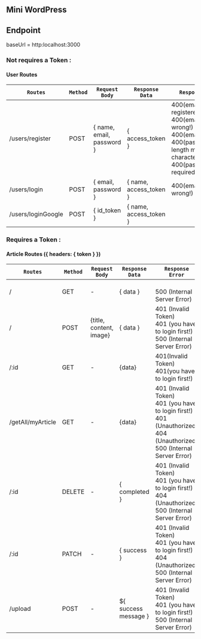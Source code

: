**Mini WordPress**
----------------------------------------
## Endpoint
baseUrl = http:localhost:3000
### Not requires a Token : 
#### User Routes
| `Routes`| `Method` | `Request Body` | `Response Data`| `Response Error` | `Description` |
|---------|----------|----------------|----------------|------------------|---------------|
| /users/register| POST | { name, email, password } | { access_token } | 400(email has been registered!) <br>400(email format is wrong!)<br> 400(email required!)<br> 400(password length more than 6 characters!)<br> 400(password required!)|Register a new user|
| /users/login | POST | { email, password }| { name, access_token }| 400(email/password wrong!) |Log in|
| /users/loginGoogle | POST | { id_token } | { name, access_token } | |Sign in with Google|
### Requires a Token :
#### Article Routes ({ headers: { token } })
| `Routes`| `Method` | `Request Body` | `Response Data`| `Response Error` | `Description` |
|---------|----------|----------------|----------------|------------------|---------------|
| / | GET | - | { data }| <br> 500 (Internal Server Error) |  Get all article
| / | POST | {title, content, image} | { data }| 401 (Invalid Token) <br> 401 (you have to login first!) <br> 500 (Internal Server Error) | Create new Article|
| /:id | GET | - | {data} | 401(Invalid Token) <br> 401(you have to login first!) <br> | Get article by params id |
| /getAll/myArticle | GET | - | {data} | 401 (Invalid Token)<br> 401 (you have to login first!) <br> 401 (Unauthorized) <br> 404 (Unauthorized) <br> 500 (Internal Server Error) | Get all article that belongs to user |
| /:id | DELETE | - | { completed } | 401 (Invalid Token)<br> 401 (you have to login first!) <br> 404 (Unauthorized) <br> 500 (Internal Server Error) | Delete your Article |
| /:id| PATCH | - | { success } | 401 (Invalid Token)<br> 401 (you have to login first!) <br> 404 (Unauthorized) <br> 500 (Internal Server Error) | Edit Article data |
| /upload | POST | - | ${ success message }| 401 (Invalid Token)<br> 401 (you have to login first!) <br> 500 (Internal Server Error) | Upload image to Google Cloud Storage |